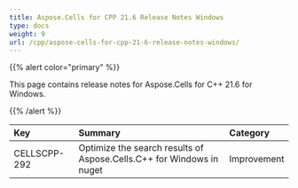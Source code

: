```yaml
---
title: Aspose.Cells for CPP 21.6 Release Notes Windows
type: docs
weight: 9
url: /cpp/aspose-cells-for-cpp-21-6-release-notes-windows/
---
```


{{% alert color="primary" %}}

This page contains release notes for Aspose.Cells for C++ 21.6 for Windows.

{{% /alert %}}

|**Key**|**Summary**|**Category**|
| :- | :- | :- |
|CELLSCPP-292|Optimize the search results of Aspose.Cells.C++ for Windows in nuget  |Improvement|